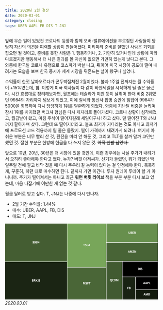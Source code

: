 ```yaml
---
title: 2020년 2월 결산
date: 2020-03-01
category: closing
tags: UBER AAPL FB DIS T JNJ
---
```


앞에 무슨 일이 있었건 코로나의 등장과 함께 오버-밸류에이션을 부르짖던 사람들이 당당히 자신의 의견을 피력할 상황이 만들어졌다. 미리미리 준비를 잘했던 사람은 기회를 잡으면 될 것이고, 준비를 못한 사람은 1. 행동하거나, 2. 가만히 있거나인데 상황에 따라 다르겠지만 행동해서 더 나은 결과를 볼 자신이 없으면 가만히 있는게 낫다고 본다. 그 와중에 한국발 코로나 유행으로 코스피가 박살 나고, 뒤이어 미국 시장이 공포에 떨며 내려가는 모습을 보며 한국 증시가 세계 시장을 뒤흔드는 날이 왔구나 싶었다.

수익률이 한껏 날아오르다가 곤두박질쳐진 2월이었다. 불과 1주일 전까지는 월 수익률이 +15%였는데, 참. 이렇게 미국 회사들이 다 같이 바겐세일을 시작하게 될 줄은 몰랐다. 시간 흐름대로 정리해보자면, 월초에는 테슬라가 미친 듯이 날뛰며 한때 비중 2위였던 9984의 자리까지 넘보게 되었고, 이에 질세라 통신사 합병 승인에 힘입어 9984가 5000을 회복하며 다시 당당하게 1위를 탈환하게 되었다. 와중에 지난달 비중을 늘리며 잠시 1위를 차지했던 버크셔 형님은 다시 제자리로 돌아가셨다. 코로나 상황이 심각해졌고, 월급날이 왔고, 마침 주식이 떨어지길래 세일이구나! 하고 샀다. 덜 떨어진 T와 JNJ까지 팔아가며 샀다. 그런데 또 떨어지더라고. 블프 최저가 기다리는 것도 아니고 최저가에 프로모션 코드 적용까지 될 줄은 몰랐지. 떨이 가격까지 내려가게 되려나. 여기서 아쉬운 부분은 너무 빨리 산 것, 환전을 미리 안 해둔 것, 그리고 TLT를 살까 말까 고민만 했던 것. 잘한 부분은 한방에 현금을 다 쓰지 않은 것. ~~아직 한발 남았다.~~

앞으로 10년, 20년, 30년은 더 시장에 있을 것인데, 이런 경우에는 사실 주가가 내려가서 오히려 좋아해야 한다고 했다. 누가? 버핏 아저씨가. 신기가 들렸던, 뭐가 되었던 딱 일주일 전에 팔고 바닥 쳤을 때 다시 주우러 갈 능력이 없다는 걸 인정해야 한다. 묵묵하게, 꾸준히, 하던 대로 매수하면 된다. 끝까지 가면 이긴다. 투자 원데이 투데이 할 거 아니니까. 주가가 떨어져서는 아니고 최근 **워런 버핏 라이브** 책을 부분 부분 다시 보고 있는데, 마음 다잡기에 이만한 게 없는 것 같다.

월급 달러로 받고 싶다. T, JNJ는 나중에 다시 만나자.

- 2월 기간 수익률: 1.44%
- 매수: UBER, AAPL, FB, DIS
- 매도: T, JNJ

![img](/assets/img/posts/2020-03-01-closing_feb/202002.png)
*2020.03.01*

